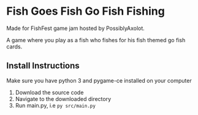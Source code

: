 # Fish Goes Fish Go Fish Fishing

Made for FishFest game jam hosted by PossiblyAxolot.

A game where you play as a fish who fishes for his fish themed go fish cards.

## Install Instructions

Make sure you have python 3 and pygame-ce installed on your computer

1. Download the source code
2. Navigate to the downloaded directory
3. Run main.py, i.e ```py src/main.py```
